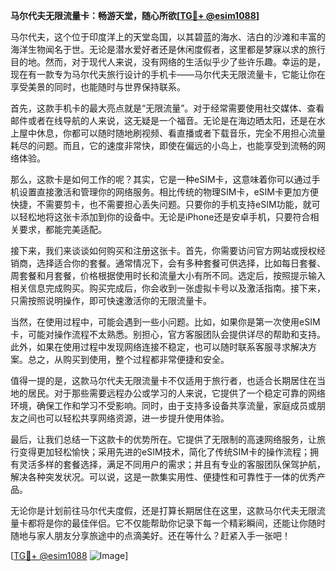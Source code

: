 **马尔代夫无限流量卡：畅游天堂，随心所欲[[TG💪+ @esim1088](https://t.me/s/esim1088)]**

马尔代夫，这个位于印度洋上的天堂岛国，以其碧蓝的海水、洁白的沙滩和丰富的海洋生物闻名于世。无论是潜水爱好者还是休闲度假者，这里都是梦寐以求的旅行目的地。然而，对于现代人来说，没有网络的生活似乎少了些许乐趣。幸运的是，现在有一款专为马尔代夫旅行设计的手机卡——马尔代夫无限流量卡，它能让你在享受美景的同时，也能随时与世界保持联系。

首先，这款手机卡的最大亮点就是“无限流量”。对于经常需要使用社交媒体、查看邮件或者在线导航的人来说，这无疑是一个福音。无论是在海边晒太阳，还是在水上屋中休息，你都可以随时随地刷视频、看直播或者下载音乐，完全不用担心流量耗尽的问题。而且，它的速度非常快，即使在偏远的小岛上，也能享受到流畅的网络体验。

那么，这款卡是如何工作的呢？其实，它是一种eSIM卡，这意味着你可以通过手机设置直接激活和管理你的网络服务。相比传统的物理SIM卡，eSIM卡更加方便快捷，不需要剪卡，也不需要担心丢失问题。只要你的手机支持eSIM功能，就可以轻松地将这张卡添加到你的设备中。无论是iPhone还是安卓手机，只要符合相关要求，都能完美适配。

接下来，我们来谈谈如何购买和注册这张卡。首先，你需要访问官方网站或授权经销商，选择适合你的套餐。通常情况下，会有多种套餐可供选择，比如每日套餐、周套餐和月套餐，价格根据使用时长和流量大小有所不同。选定后，按照提示输入相关信息完成购买。购买完成后，你会收到一张虚拟卡号以及激活指南。接下来，只需按照说明操作，即可快速激活你的无限流量卡。

当然，在使用过程中，可能会遇到一些小问题。比如，如果你是第一次使用eSIM卡，可能对操作流程不太熟悉。别担心，官方客服团队会提供详尽的帮助和支持。此外，如果在使用过程中发现网络连接不稳定，也可以随时联系客服寻求解决方案。总之，从购买到使用，整个过程都非常便捷和安全。

值得一提的是，这款马尔代夫无限流量卡不仅适用于旅行者，也适合长期居住在当地的居民。对于那些需要远程办公或学习的人来说，它提供了一个稳定可靠的网络环境，确保工作和学习不受影响。同时，由于支持多设备共享流量，家庭成员或朋友之间也可以轻松共享网络资源，进一步提升使用体验。

最后，让我们总结一下这款卡的优势所在。它提供了无限制的高速网络服务，让旅行变得更加轻松愉快；采用先进的eSIM技术，简化了传统SIM卡的操作流程；拥有灵活多样的套餐选择，满足不同用户的需求；并且有专业的客服团队保驾护航，解决各种突发状况。可以说，这是一款集实用性、便捷性和可靠性于一体的优秀产品。

无论你是计划前往马尔代夫度假，还是打算长期居住在这里，这款马尔代夫无限流量卡都将是你的最佳伴侣。它不仅能帮助你记录下每一个精彩瞬间，还能让你随时随地与家人朋友分享旅途中的点滴美好。还在等什么？赶紧入手一张吧！

[[TG💪+ @esim1088](https://t.me/s/esim1088) ![Image](https://i.postimg.cc/4NQfJmqS/Snipaste-2025-05-13-00-14-12.png)]